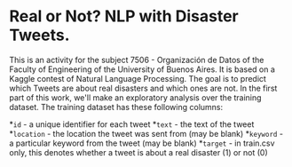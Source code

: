 # Real or Not? NLP with Disaster Tweets. 
This is an activity for the subject 7506 - Organización de Datos of the Faculty of Engineering of the University of Buenos Aires. It is based on a Kaggle contest of Natural Language Processing. The goal is to predict which Tweets are about real disasters and which ones are not. In the first part of this work, we'll make an exploratory analysis over the training dataset. The training dataset has these following columns: 

 *`id` - a unique identifier for each tweet
 *`text` - the text of the tweet
 *`location` - the location the tweet was sent from (may be blank)
 *`keyword` - a particular keyword from the tweet (may be blank)
 *`target` - in train.csv only, this denotes whether a tweet is about a real disaster (1) or not (0)
